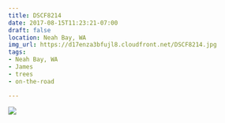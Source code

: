 ```yaml
---
title: DSCF8214
date: 2017-08-15T11:23:21-07:00
draft: false
location: Neah Bay, WA
img_url: https://d17enza3bfujl8.cloudfront.net/DSCF8214.jpg
tags:
- Neah Bay, WA
- James
- trees
- on-the-road

---
```


![](https://d17enza3bfujl8.cloudfront.net/DSCF8214.jpg)

